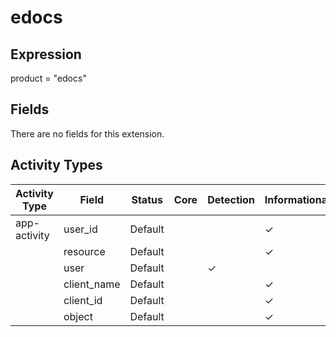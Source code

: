edocs
=====

Expression
----------

product = "edocs"

Fields
------

There are no fields for this extension.

Activity Types
--------------

| Activity Type | Field       | Status  | Core | Detection | Informational |
| ------------- | ----------- | ------- | ---- | --------- | ------------- |
| app-activity  | user_id     | Default |      |           | &#10003;      |
|               | resource    | Default |      |           | &#10003;      |
|               | user        | Default |      | &#10003;  |               |
|               | client_name | Default |      |           | &#10003;      |
|               | client_id   | Default |      |           | &#10003;      |
|               | object      | Default |      |           | &#10003;      |

